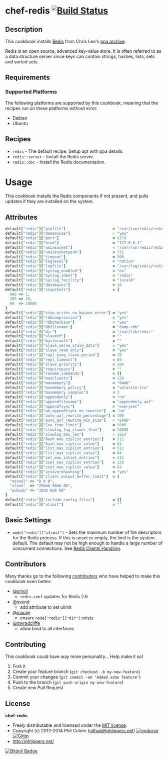 # chef-redis [![Build Status](https://travis-ci.org/phlipper/chef-redis.png?branch=master)](https://travis-ci.org/phlipper/chef-redis)

## Description

This cookbook installs [Redis](http://redis.io) from Chris Lea's [ppa archive](https://launchpad.net/~chris-lea/+archive/redis-server).

Redis is an open source, advanced key-value store. It is often referred to as a data structure server since keys can contain strings, hashes, lists, sets and sorted sets.


## Requirements

### Supported Platforms

The following platforms are supported by this cookbook, meaning that the recipes run on these platforms without error:

* Debian
* Ubuntu


## Recipes

* `redis` - The default recipe. Setup apt with ppa details.
* `redis::server` - Install the Redis server.
* `redis::doc` - Install the Redis documentation.

# Usage

This cookbook installs the Redis components if not present, and pulls updates if they are installed on the system.


## Attributes

```ruby
default["redis"]["pidfile"]                     = "/var/run/redis/redis-server.pid"
default["redis"]["daemonize"]                   = "yes"
default["redis"]["port"]                        = 6379
default["redis"]["bind"]                        = "127.0.0.1"
default["redis"]["unixsocket"]                  = "/var/run/redis/redis.sock"
default["redis"]["unixsocketperm"]              = 755
default["redis"]["timeout"]                     = 300
default["redis"]["loglevel"]                    = "notice"
default["redis"]["logfile"]                     = "/var/log/redis/redis-server.log"
default["redis"]["syslog_enabled"]              = "no"
default["redis"]["syslog_ident"]                = "redis"
default["redis"]["syslog_facility"]             = "local0"
default["redis"]["databases"]                   = 16
default["redis"]["snapshots"]                   = {
  900 => 1,
  300 => 10,
  60  => 10000
}
default["redis"]["stop_writes_on_bgsave_error"] = "yes"
default["redis"]["rdbcompression"]              = "yes"
default["redis"]["rdbchecksum"]                 = "yes"
default["redis"]["dbfilename"]                  = "dump.rdb"
default["redis"]["dir"]                         = "/var/lib/redis"
default["redis"]["slaveof"]                     = ""
default["redis"]["masterauth"]                  = ""
default["redis"]["slave_serve_stale_data"]      = "yes"
default["redis"]["slave_read_only"]             = "yes"
default["redis"]["repl_ping_slave_period"]      = 10
default["redis"]["repl_timeout"]                = 60
default["redis"]["slave_priority"]              = 100
default["redis"]["requirepass"]                 = ""
default["redis"]["rename_commands"]             = []
default["redis"]["maxclients"]                  = 128
default["redis"]["maxmemory"]                   = "64mb"
default["redis"]["maxmemory_policy"]            = "volatile-lru"
default["redis"]["maxmemory_samples"]           = 3
default["redis"]["appendonly"]                  = "no"
default["redis"]["appendfilename"]              = "appendonly.aof"
default["redis"]["appendfsync"]                 = "everysec"
default["redis"]["no_appendfsync_on_rewrite"]   = "no"
default["redis"]["auto_aof_rewrite_percentage"] = 100
default["redis"]["auto_aof_rewrite_min_size"]   = "64mb"
default["redis"]["lua_time_limit"]              = 5000
default["redis"]["slowlog_log_slower_than"]     = 10000
default["redis"]["slowlog_max_len"]             = 1024
default["redis"]["hash_max_ziplist_entries"]    = 512
default["redis"]["hash_max_ziplist_value"]      = 64
default["redis"]["list_max_ziplist_entries"]    = 512
default["redis"]["list_max_ziplist_value"]      = 64
default["redis"]["set_max_intset_entries"]      = 512
default["redis"]["zset_max_ziplist_entries"]    = 128
default["redis"]["zset_max_ziplist_value"]      = 64
default["redis"]["activerehashing"]             = "yes"
default["redis"]["client_output_buffer_limit"]  = {
  "normal" => "0 0 0",
  "slave"  => "256mb 64mb 60",
  "pubsub" => "32mb 8mb 60"
}
default["redis"]["include_config_files"]        = []
default["redis"]["ulimit"]                      = ""
```


## Basic Settings

* `node["redis"]["ulimit"]` - Sets the maximum number of file descriptors for the Redis process. If this is unset or empty, the limit is the system default. The default may not be high enough to handle a large number of concurrent connections. See [Redis Clients Handling](http://redis.io/topics/clients).


## Contributors

Many thanks go to the following [contributors](https://github.com/phlipper/chef-redis/graphs/contributors) who have helped to make this cookbook even better:

* [@smoil](https://github.com/smoil)
  * `redis.conf` updates for Redis 2.6
* [@svend](https://github.com/svend)
  * add attribute to set ulimit
* [@maciej](https://github.com/maciej)
  * ensure `node["redis"]["dir"]` exists
* [@dwradcliffe](https://github.com/dwradcliffe)
  * allow bind to all interfaces

## Contributing

This cookbook could have way more personality... Help make it so!

1. Fork it
2. Create your feature branch (`git checkout -b my-new-feature`)
3. Commit your changes (`git commit -am 'Added some feature'`)
4. Push to the branch (`git push origin my-new-feature`)
5. Create new Pull Request


## License

**chef-redis**

* Freely distributable and licensed under the [MIT license](http://phlipper.mit-license.org/2012-2014/license.html).
* Copyright (c) 2012-2014 Phil Cohen (github@phlippers.net) [![endorse](http://api.coderwall.com/phlipper/endorsecount.png)](http://coderwall.com/phlipper)  [![Gittip](http://img.shields.io/gittip/phlipper.png)](https://www.gittip.com/phlipper/)
* http://phlippers.net/


[![Bitdeli Badge](https://d2weczhvl823v0.cloudfront.net/phlipper/chef-redis/trend.png)](https://bitdeli.com/free "Bitdeli Badge")

